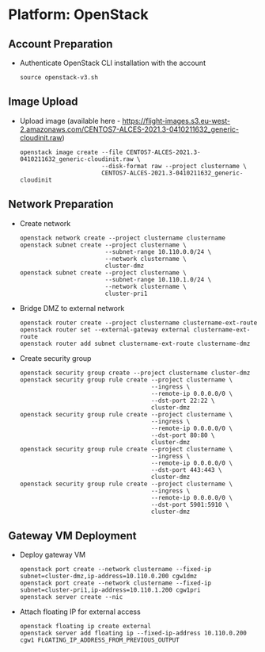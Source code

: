 # Platform: OpenStack

## Account Preparation

- Authenticate OpenStack CLI installation with the account
    ```shell
    source openstack-v3.sh
    ```

## Image Upload

- Upload image (available here - https://flight-images.s3.eu-west-2.amazonaws.com/CENTOS7-ALCES-2021.3-0410211632_generic-cloudinit.raw)
    ```shell
    openstack image create --file CENTOS7-ALCES-2021.3-0410211632_generic-cloudinit.raw \
                           --disk-format raw --project clustername \
                           CENTOS7-ALCES-2021.3-0410211632_generic-cloudinit
    ```

## Network Preparation

- Create network
    ```shell
    openstack network create --project clustername clustername
    openstack subnet create --project clustername \
                            --subnet-range 10.110.0.0/24 \
                            --network clustername \
                            cluster-dmz
    openstack subnet create --project clustername \
                            --subnet-range 10.110.1.0/24 \
                            --network clustername \
                            cluster-pri1
    ```
- Bridge DMZ to external network
    ```shell
    openstack router create --project clustername clustername-ext-route
    openstack router set --external-gateway external clustername-ext-route
    openstack router add subnet clustername-ext-route clustername-dmz
    ```
- Create security group
    ```shell
    openstack security group create --project clustername cluster-dmz
    openstack security group rule create --project clustername \
                                         --ingress \
                                         --remote-ip 0.0.0.0/0 \
                                         --dst-port 22:22 \
                                         cluster-dmz
    openstack security group rule create --project clustername \
                                         --ingress \
                                         --remote-ip 0.0.0.0/0 \
                                         --dst-port 80:80 \
                                         cluster-dmz
    openstack security group rule create --project clustername \
                                         --ingress \
                                         --remote-ip 0.0.0.0/0 \
                                         --dst-port 443:443 \
                                         cluster-dmz
    openstack security group rule create --project clustername \
                                         --ingress \
                                         --remote-ip 0.0.0.0/0 \
                                         --dst-port 5901:5910 \
                                         cluster-dmz
    ```

## Gateway VM Deployment

- Deploy gateway VM
    ```shell
    openstack port create --network clustername --fixed-ip subnet=cluster-dmz,ip-address=10.110.0.200 cgw1dmz
    openstack port create --network clustername --fixed-ip subnet=cluster-pri1,ip-address=10.110.1.200 cgw1pri
    openstack server create --nic 
    ```
- Attach floating IP for external access
    ```shell
    openstack floating ip create external
    openstack server add floating ip --fixed-ip-address 10.110.0.200 cgw1 FLOATING_IP_ADDRESS_FROM_PREVIOUS_OUTPUT
    ```
